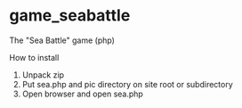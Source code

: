 # game_seabattle
The "Sea Battle" game (php)

How to install
1. Unpack zip
2. Put sea.php and pic directory on site root or subdirectory
3. Open browser and open sea.php
